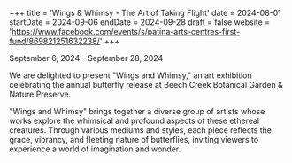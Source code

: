 +++
title = 'Wings & Whimsy - The Art of Taking Flight'
date = 2024-08-01
startDate = 2024-09-06
endDate = 2024-09-28
draft = false
website = 'https://www.facebook.com/events/s/patina-arts-centres-first-fund/869821251632238/'
+++

September 6, 2024 - September 28, 2024

We are delighted to present "Wings and Whimsy," an art exhibition celebrating the annual butterfly release at Beech Creek Botanical Garden & Nature Preserve.

"Wings and Whimsy" brings together a diverse group of artists whose works explore the whimsical and profound aspects of these ethereal creatures. Through various mediums and styles, each piece reflects the grace, vibrancy, and fleeting nature of butterflies, inviting viewers to experience a world of imagination and wonder.